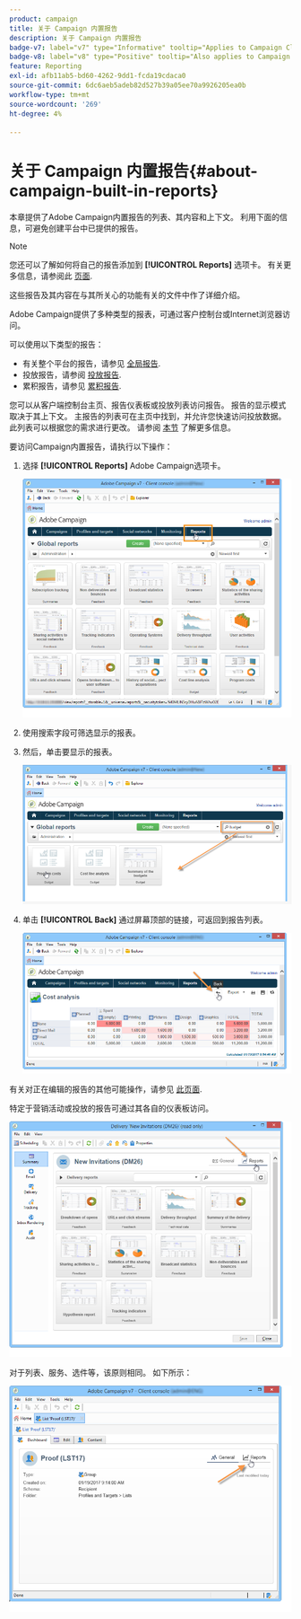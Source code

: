 ```yaml
---
product: campaign
title: 关于 Campaign 内置报告
description: 关于 Campaign 内置报告
badge-v7: label="v7" type="Informative" tooltip="Applies to Campaign Classic v7"
badge-v8: label="v8" type="Positive" tooltip="Also applies to Campaign v8"
feature: Reporting
exl-id: afb11ab5-bd60-4262-9dd1-fcda19cdaca0
source-git-commit: 6dc6aeb5adeb82d527b39a05ee70a9926205ea0b
workflow-type: tm+mt
source-wordcount: '269'
ht-degree: 4%

---
```


# 关于 Campaign 内置报告{#about-campaign-built-in-reports}



本章提供了Adobe Campaign内置报告的列表、其内容和上下文。 利用下面的信息，可避免创建平台中已提供的报告。

>[!NOTE]
>
>您还可以了解如何将自己的报告添加到 **[!UICONTROL Reports]** 选项卡。 有关更多信息，请参阅此 [页面](../../reporting/using/configuring-access-to-the-report.md#defining-the-filtering-options).

这些报告及其内容在与其所关心的功能有关的文件中作了详细介绍。

Adobe Campaign提供了多种类型的报表，可通过客户控制台或Internet浏览器访问。

可以使用以下类型的报告：

* 有关整个平台的报告，请参见 [全局报告](../../reporting/using/global-reports.md).
* 投放报告，请参阅 [投放报告](../../reporting/using/delivery-reports.md).
* 累积报告，请参见 [累积报告](../../reporting/using/cumulative-reports.md).

您可以从客户端控制台主页、报告仪表板或投放列表访问报告。 报告的显示模式取决于其上下文。 主报告的列表可在主页中找到，并允许您快速访问投放数据。 此列表可以根据您的需求进行更改。 请参阅 [本节](../../reporting/using/about-reports-creation-in-campaign.md) 了解更多信息。

要访问Campaign内置报告，请执行以下操作：

1. 选择 **[!UICONTROL Reports]** Adobe Campaign选项卡。

   ![](assets/reporting_access_from_home.png)

1. 使用搜索字段可筛选显示的报表。

1. 然后，单击要显示的报表。

   ![](assets/reporting_edit_a_report.png)

1. 单击 **[!UICONTROL Back]** 通过屏幕顶部的链接，可返回到报告列表。

   ![](assets/reporting_back_button.png)

有关对正在编辑的报告的其他可能操作，请参见 [此页面](../../reporting/using/actions-on-reports.md).

特定于营销活动或投放的报告可通过其各自的仪表板访问。

![](assets/reporting_on_a_delivery.png)

对于列表、服务、选件等，该原则相同。 如下所示：

![](assets/reporting_on_an_offer.png)
